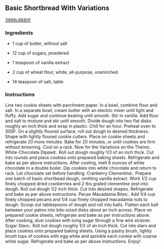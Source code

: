 ## Basic Shortbread With Variations

[3998c8880f](http://www.food.com/recipe/basic-shortbread-with-variations-264974)

### Ingredients

 - 1 cup of butter, without salt

 - 12 cup of sugars, powdered

 - 1 teaspoon of vanilla extract

 - 2 cup of wheat flour, white, all-purpose, unenriched

 - 14 teaspoon of salt, table

### Instructions

Line two cookie sheets with parchment paper. In a bowl, combine flour and salt. In a separate bowl, cream butter with an electric mixer until light and fluffy. Add sugar and continue beating until smooth. Stir in vanilla. Add flour and salt to mixture and stir until smooth. Divide dough into two flat disks roughly an inch thick and wrap in plastic. Chill for an hour. Preheat oven to 300F. On a slightly floured surface, roll out dough to desired thickness. Shape with lightly floured cookie cutters. Place on cookie sheets and refrigerate 20 more minutes. Bake for 20 minutes, or until cookies are firm without browning. Cool on a rack. Now for the Variations on the Theme:. White-Chocolate Dipped:. Roll out dough roughly 1/3 of an inch thick. Cut into rounds and place cookies onto prepared baking sheets. Refrigerate and bake as per above instructions. After cooling, melt 6 ounces of white chocolate in a double boiler. Dip cookies into white chocolate and return to rack. Let chocolate set before handling. Cranberry Clementine:. Prepare one batch of basic shortbead dough, omitting vanilla extract. Work 1/2 cup finely chopped dried cranberries and 2 tbs grated clementine zest into dough. Roll out dough 1/2 inch thick. Cut into desired shapes. Refrigerate and bake as per above instructions. Pecan Macadamia Bites:. Add 1/4 cup finely chopped pecans and 1/4 cup finely chopped macadamia nuts to dough. Scoop out tablespoons of dough and roll into balls. Flatten each ball between your palms into bite-sized disks about an inch across. Place on prepared cookie sheets, refrigerate and bake as per instructions above. After cooking, dust cookies with icing sugar through a fine wire strainer. Sugar Stars:. Roll out dough roughly 1/3 of an inch thick. Cut into stars and place cookies onto prepared baking sheets. Using a pastry brush, lightly brush tops of cookies with egg white and sprinkle each cookie with coarse white sugar. Refrigerate and bake as per above instructions. Enjoy!